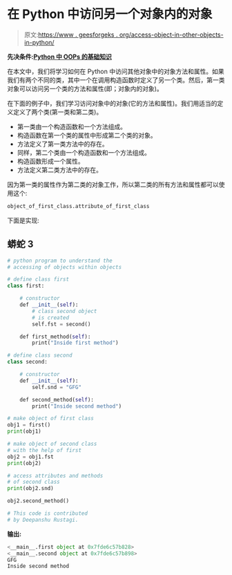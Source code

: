 # 在 Python 中访问另一个对象内的对象

> 原文:[https://www . geesforgeks . org/access-object-in-other-objects-in-python/](https://www.geeksforgeeks.org/access-object-within-another-objects-in-python/)

**先决条件:**[**Python 中 OOPs 的基础知识**](https://www.geeksforgeeks.org/python-classes-and-objects/)

在本文中，我们将学习如何在 Python 中访问其他对象中的对象方法和属性。如果我们有两个不同的类，其中一个在调用构造函数时定义了另一个类。然后，第一类对象可以访问另一个类的方法和属性(即；对象内的对象)。

在下面的例子中，我们学习访问对象中的对象(它的方法和属性)。我们用适当的定义定义了两个类(第一类和第二类)。

*   第一类由一个构造函数和一个方法组成。
*   构造函数在第一个类的属性中形成第二个类的对象。
*   方法定义了第一类方法中的存在。
*   同样，第二个类由一个构造函数和一个方法组成。
*   构造函数形成一个属性。
*   方法定义第二类方法中的存在。

因为第一类的属性作为第二类的对象工作，所以第二类的所有方法和属性都可以使用这个:

```py
object_of_first_class.attribute_of_first_class

```

下面是实现:

## 蟒蛇 3

```py
# python program to understand the 
# accessing of objects within objects

# define class first
class first:

    # constructor
    def __init__(self):
        # class second object
        # is created
        self.fst = second()

    def first_method(self):
        print("Inside first method")

# define class second
class second:

    # constructor
    def __init__(self):
        self.snd = "GFG"

    def second_method(self):
        print("Inside second method")

# make object of first class
obj1 = first()
print(obj1)

# make object of second class
# with the help of first
obj2 = obj1.fst
print(obj2)

# access attributes and methods 
# of second class
print(obj2.snd)

obj2.second_method()

# This code is contributed
# by Deepanshu Rustagi.
```

**输出:**

```py
<__main__.first object at 0x7fde6c57b828>
<__main__.second object at 0x7fde6c57b898>
GFG  
Inside second method

```